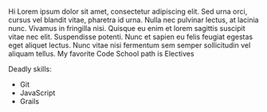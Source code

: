 Hi
Lorem ipsum dolor sit amet, consectetur adipiscing elit. Sed urna orci, cursus vel blandit vitae, pharetra id urna. Nulla nec pulvinar lectus, at lacinia nunc. Vivamus in fringilla nisi. Quisque eu enim et lorem sagittis suscipit vitae nec elit. Suspendisse potenti. Nunc et sapien eu felis feugiat egestas eget aliquet lectus. Nunc vitae nisi fermentum sem semper sollicitudin vel aliquam tellus.
My favorite Code School path is Electives

Deadly skills: 
* Git
* JavaScript
* Grails
